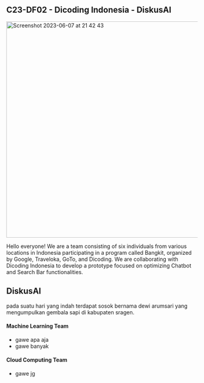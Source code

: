 ## C23-DF02 - Dicoding Indonesia - DiskusAI

<img width="569" alt="Screenshot 2023-06-07 at 21 42 43" src="https://github.com/C23-DF02-DiskusAI-Dicoding-Indonesia/.github/assets/132810595/72911f4b-d0b7-4ca2-979a-b691eef91f4f">

Hello everyone! We are a team consisting of six individuals from various locations in Indonesia participating in a program called Bangkit, organized by Google, Traveloka, GoTo, and Dicoding. We are collaborating with Dicoding Indonesia to develop a prototype focused on optimizing Chatbot and Search Bar functionalities. 

## DiskusAI
pada suatu hari yang indah terdapat sosok bernama dewi arumsari yang mengumpulkan gembala sapi di kabupaten sragen. 

#### Machine Learning Team
- gawe apa aja
- gawe banyak

#### Cloud Computing Team
- gawe jg
